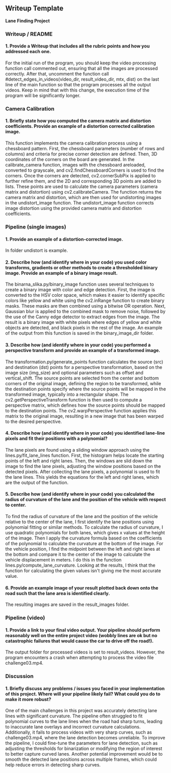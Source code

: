 ## Writeup Template

**Lane Finding Project**


### Writeup / README

#### 1. Provide a Writeup that includes all the rubric points and how you addressed each one.


For the initial run of the program, you should keep the video processing function call commented out, ensuring that all the images are processed correctly. After that, uncomment the function call #detect_edges_in_videos(video_dir, result_video_dir, mtx, dist) on the last line of the main function so that the program processes all the output videos. Keep in mind that with this change, the execution time of the program will be significantly longer.

### Camera Calibration

#### 1. Briefly state how you computed the camera matrix and distortion coefficients. Provide an example of a distortion corrected calibration image.
This function implements the camera calibration process using a chessboard pattern. First, the chessboard parameters (number of rows and columns) and criteria for
precise corner detection are defined. Then, 3D coordinates of the corners on the board are generated. In the calibrate_camera function, images with the chessboard areloaded, converted to grayscale, and cv2.findChessboardCorners is used to find the corners. Once the corners are detected, cv2.cornerSubPix is applied to further refine them, and the 2D and corresponding 3D points are added to lists. These points are used to calculate the camera parameters (camera matrix and distortion) using cv2.calibrateCamera. The function returns the camera matrix and distortion, which are then used for undistorting images in the undistort_image function. The undistort_image function corrects image distortion using the provided camera matrix and distortion coefficients.

### Pipeline (single images)

#### 1. Provide an example of a distortion-corrected image.

In folder undistort is example.

#### 2. Describe how (and identify where in your code) you used color transforms, gradients or other methods to create a thresholded binary image.  Provide an example of a binary image result.

The binarna_slika.py/binary_image function uses several techniques to create a binary image with color and edge detection. First, the image is converted to the HSV color space, which makes it easier to identify specific colors like yellow and white using the cv2.inRange function to create binary masks. These masks are then combined using a bitwise OR operation. Next, Gaussian blur is applied to the combined mask to remove noise, followed by the use of the Canny edge detector to extract edges from the image. The result is a binary image with white pixels where edges of yellow and white objects are detected, and black pixels in the rest of the image. An example of the output from this function is saved in the binary_image_dir folder.

#### 3. Describe how (and identify where in your code) you performed a perspective transform and provide an example of a transformed image.

The transformation.py/generate_points function calculates the source (src) and destination (dst) points for a perspective transformation, based on the image size (img_size) and optional parameters such as offset and vertical_shift. The source points are selected from the center and bottom corners of the original image, defining the region to be transformed, while the destination points specify where the source points will be mapped in the transformed image, typically into a rectangular shape. The cv2.getPerspectiveTransform function is then used to compute a perspective matrix, which defines how the source points should be mapped to the destination points. The cv2.warpPerspective function applies this matrix to the original image, resulting in a new image that has been warped to the desired perspective.

#### 4. Describe how (and identify where in your code) you identified lane-line pixels and fit their positions with a polynomial?

The lane pixels are found using a sliding window approach using the lines.py/fit_lane_lines function. First, the histogram helps locate the starting points of the left and right lanes. Then, the windows are slid down the image to find the lane pixels, adjusting the window positions based on the detected pixels. After collecting the lane pixels, a polynomial is used to fit the lane lines. This yields the equations for the left and right lanes, which are the output of the function.

#### 5. Describe how (and identify where in your code) you calculated the radius of curvature of the lane and the position of the vehicle with respect to center.

To find the radius of curvature of the lane and the position of the vehicle relative to the center of the lane, I first identify the lane positions using polynomial fitting or similar methods. To calculate the radius of curvature, I use quadratic polynomials for both lanes, which gives x values ​​at the height of the image. Then I apply the curvature formula based on the coefficients of the polynomial to calculate the curvature at the bottom of the image. For the vehicle position, I find the midpoint between the left and right lanes at the bottom and compare it to the center of the image to calculate the vehicle displacement in meters. I do this in the function lines.py/compute_lane_curvature. Looking at the results, I think that the function for calculating the given values ​​​​isn't giving me the most accurate value.

#### 6. Provide an example image of your result plotted back down onto the road such that the lane area is identified clearly.

The resulting images are saved in the result_images folder.

### Pipeline (video)

#### 1. Provide a link to your final video output.  Your pipeline should perform reasonably well on the entire project video (wobbly lines are ok but no catastrophic failures that would cause the car to drive off the road!).


The output folder for processed videos is set to result_videos. However, the program encounters a crash when attempting to process the video file challenge03.mp4.

### Discussion

#### 1. Briefly discuss any problems / issues you faced in your implementation of this project.  Where will your pipeline likely fail?  What could you do to make it more robust?

One of the main challenges in this project was accurately detecting lane lines with significant curvature. The pipeline often struggled to fit polynomial curves to the lane lines when the road had sharp turns, leading to inaccurate lane overlays and incorrect curvature calculations. Additionally, it fails to process videos with very sharp curves, such as challenge03.mp4, where the lane detection becomes unreliable. To improve the pipeline, I could fine-tune the parameters for lane detection, such as adjusting the thresholds for binarization or modifying the region of interest to better capture curved lanes. Another potential improvement would be to smooth the detected lane positions across multiple frames, which could help reduce errors in detecting sharp curves.

